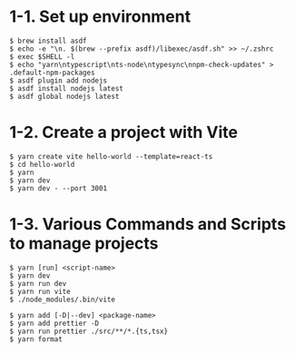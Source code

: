 # 1-1. Set up environment
```
$ brew install asdf
$ echo -e "\n. $(brew --prefix asdf)/libexec/asdf.sh" >> ~/.zshrc
$ exec $SHELL -l
$ echo "yarn\ntypescript\nts-node\ntypesync\nnpm-check-updates" > .default-npm-packages
$ asdf plugin add nodejs
$ asdf install nodejs latest
$ asdf global nodejs latest
```
# 1-2. Create a project with Vite
```
$ yarn create vite hello-world --template=react-ts
$ cd hello-world
$ yarn
$ yarn dev
$ yarn dev - --port 3001
```

# 1-3. Various Commands and Scripts to manage projects
```
$ yarn [run] <script-name>
$ yarn dev
$ yarn run dev
$ yarn run vite
$ ./node_modules/.bin/vite

$ yarn add [-D|--dev] <package-name>
$ yarn add prettier -D
$ yarn run prettier ./src/**/*.{ts,tsx}
$ yarn format
```
